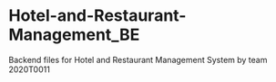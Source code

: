 # Hotel-and-Restaurant-Management_BE
Backend files for Hotel and Restaurant Management System by team 2020T0011
